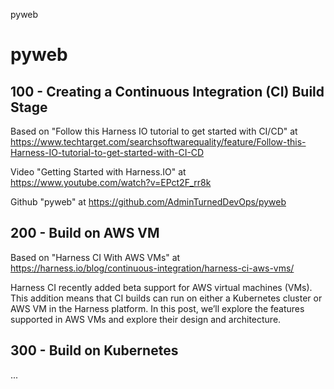 pyweb
# pyweb

## 100 - Creating a Continuous Integration (CI) Build Stage

Based on "Follow this Harness IO tutorial to get started with CI/CD" at https://www.techtarget.com/searchsoftwarequality/feature/Follow-this-Harness-IO-tutorial-to-get-started-with-CI-CD

Video "Getting Started with Harness.IO" at https://www.youtube.com/watch?v=EPct2F_rr8k

Github "pyweb" at https://github.com/AdminTurnedDevOps/pyweb

## 200 - Build on AWS VM

Based on "Harness CI With AWS VMs" at https://harness.io/blog/continuous-integration/harness-ci-aws-vms/

Harness CI recently added beta support for AWS virtual machines (VMs). This addition means that CI builds can run on either a Kubernetes cluster or AWS VM in the Harness platform. In this post, we’ll explore the features supported in AWS VMs and explore their design and architecture.

## 300 - Build on Kubernetes

...
